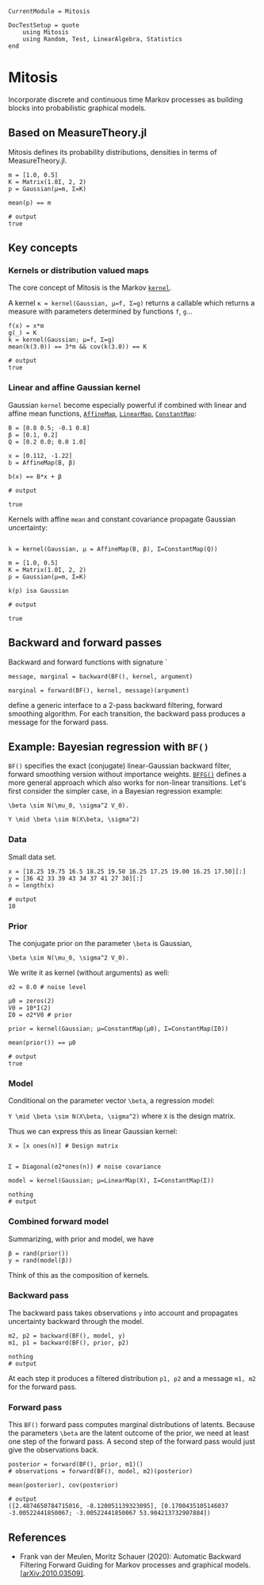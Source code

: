 ```@meta
CurrentModule = Mitosis
```

```@meta
DocTestSetup = quote
    using Mitosis
    using Random, Test, LinearAlgebra, Statistics
end
```

# Mitosis

Incorporate discrete and continuous time Markov processes as building blocks into probabilistic graphical models.

## Based on MeasureTheory.jl


Mitosis defines its probability distributions, densities in terms of
MeasureTheory.jl.

```jldoctest kernel
m = [1.0, 0.5]
K = Matrix(1.0I, 2, 2)
p = Gaussian(μ=m, Σ=K)

mean(p) == m

# output
true
```

## Key concepts

### Kernels or distribution valued maps

The core concept of Mitosis is the Markov [`kernel`](@ref).

A kernel `κ = kernel(Gaussian, μ=f, Σ=g)` returns a callable which returns a measure
with parameters determined by functions `f`, `g`...


```jldoctest kernel
f(x) = x*m
g(_) = K
k = kernel(Gaussian; μ=f, Σ=g)
mean(k(3.0)) == 3*m && cov(k(3.0)) == K

# output
true
```


### Linear and affine Gaussian kernel

Gaussian `kernel` become especially powerful if combined with linear and affine mean functions, [`AffineMap`](@ref), [`LinearMap`](@ref), [`ConstantMap`](@ref):

```jldoctest affine
B = [0.8 0.5; -0.1 0.8]
β = [0.1, 0.2]
Q = [0.2 0.0; 0.0 1.0]

x = [0.112, -1.22]
b = AffineMap(B, β)

b(x) == B*x + β

# output

true
```

Kernels with affine `mean` and constant covariance propagate Gaussian uncertainty:

```jldoctest affine

k = kernel(Gaussian, μ = AffineMap(B, β), Σ=ConstantMap(Q))

m = [1.0, 0.5]
K = Matrix(1.0I, 2, 2)
p = Gaussian(μ=m, Σ=K)

k(p) isa Gaussian

# output

true
```

## Backward and forward passes

Backward and forward functions with signature
`
```
message, marginal = backward(BF(), kernel, argument)
```

```
marginal = forward(BF(), kernel, message)(argument)
```

define a generic interface to a 2-pass backward filtering, forward smoothing algorithm.
For each transition, the backward pass produces a message for the forward pass.


## Example: Bayesian regression with `BF()`

`BF()` specifies the exact (conjugate) linear-Gaussian backward filter, forward smoothing version
without importance weights. [`BFFG()`](@ref) defines a more general approach which also works for non-linear transitions. Let's first consider the simpler case, in a Bayesian regression example:

``\beta \sim N(\mu_0, \sigma^2 V_0).``

``Y \mid \beta \sim N(X\beta, \sigma^2)``

### Data

Small data set.

```jldoctest regression
x = [18.25 19.75 16.5 18.25 19.50 16.25 17.25 19.00 16.25 17.50][:]
y = [36 42 33 39 43 34 37 41 27 30][:]
n = length(x)

# output
10
```

### Prior

The conjugate prior on the parameter ``\beta`` is Gaussian,

``\beta \sim N(\mu_0, \sigma^2 V_0).``

We write it as kernel (without arguments) as well:

```jldoctest regression
σ2 = 8.0 # noise level

μ0 = zeros(2)
V0 = 10*I(2)
Σ0 = σ2*V0 # prior

prior = kernel(Gaussian; μ=ConstantMap(μ0), Σ=ConstantMap(Σ0))

mean(prior()) == μ0

# output
true
```


### Model

Conditional on the parameter vector ``\beta``, a regression model:

``Y \mid \beta \sim N(X\beta, \sigma^2)``
where `X` is the design matrix.

Thus we can express this as linear Gaussian kernel:

```jldoctest regression
X = [x ones(n)] # Design matrix


Σ = Diagonal(σ2*ones(n)) # noise covariance

model = kernel(Gaussian; μ=LinearMap(X), Σ=ConstantMap(Σ))

nothing
# output

```

### Combined forward model

Summarizing, with prior and model, we have
```
β = rand(prior())
y = rand(model(β))
```
Think of this as the composition of kernels.

### Backward pass

The backward pass takes observations ``y`` into account and propagates uncertainty backward through the model.

```jldoctest regression
m2, p2 = backward(BF(), model, y)
m1, p1 = backward(BF(), prior, p2)

nothing
# output

```
At each step it produces a filtered distribution `p1, p2` and a message `m1, m2` for the forward pass.

### Forward pass

This `BF()` forward pass computes marginal distributions of latents. Because the parameters ``\beta`` are the latent outcome of the prior, we need at least one step of the forward pass.
A second step of the forward pass would just give the observations back.

```jldoctest regression
posterior = forward(BF(), prior, m1)()
# observations = forward(BF(), model, m2)(posterior)

mean(posterior), cov(posterior)

# output
([2.4874650784715016, -8.120051139323095], [0.1700435105146037 -3.00522441850067; -3.00522441850067 53.904213732907884])
```

## References

* Frank van der Meulen, Moritz Schauer (2020): Automatic Backward Filtering Forward Guiding for Markov processes and graphical models. [[arXiv:2010.03509]](https://arxiv.org/abs/2010.03509).
